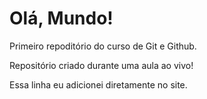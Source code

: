 # Olá, Mundo!
 Primeiro repoditório do curso de Git e Github.

 Repositório criado durante uma aula ao vivo!
 
 Essa linha eu adicionei diretamente no site.
